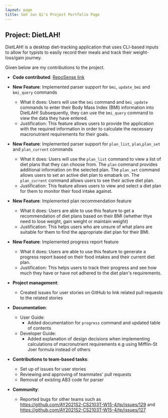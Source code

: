 ```yaml
---
layout: page
title: Soh Jun Qi's Project Portfolio Page
---
```


## Project: DietLAH!

DietLAH! is a desktop diet-tracking application that uses CLI-based inputs to allow for typists to easily record their meals and track their weight-loss/gain journey.

Given below are my contributions to the project.

- **Code contributed**: [RepoSense link](https://nus-cs2103-ay2021s2.github.io/tp-dashboard/?search=T12&sort=groupTitle&sortWithin=title&since=2021-02-19&timeframe=commit&mergegroup=&groupSelect=groupByRepos&breakdown=false&tabOpen=true&tabType=authorship&zFR=false&tabAuthor=sjq-sohjunqi&tabRepo=AY2021S2-CS2103T-T12-2%2Ftp%5Bmaster%5D&authorshipIsMergeGroup=false&authorshipFileTypes=docs~functional-code~test-code&authorshipIsBinaryFileTypeChecked=false)

* **New Feature**: Implemented parser support for `bmi`, `update_bmi` and `bmi_query` commands
    * What it does: Users will use the `bmi` command and `bmi_update` commands to enter their Body Mass Index (BMI) information into DietLAH! Subsequently, they can use the `bmi_query` command to view the data they have entered.
    * Justification: This feature allows users to provide the application with the required information in order to calculate the necessary macronutrient requirements for their goals.
    
* **New Feature**: Implemented parser support for `plan_list`, `plan`,`plan_set` and `plan_current` commands
    * What it does: Users will use the `plan_list` command to view a list of diet plans that they can choose from. The `plan` command provides additional information on the selected plan. The `plan_set` command allows users to set an active diet plan to emabark on. The `plan_current` command allows users to see their active diet plan.
    * Justification: This feature allows users to view and select a diet plan for them to monitor their food intake against.
    
* **New Feature**: Implemented plan recommendation feature
    * What it does: Users are able to use this feature to get a recommendation of diet plans based on their BMI (whether thye need to lose weight, gain weight or maintain weight)
    * Justification: This helps users who are unsure of what plans are suitable for them to find the appropriate diet plan for their BMI.
<div style="page-break-after: always;"></div>

* **New Feature**: Implemented progress report feature
    * What it does: Users are able to use this feature to generate a progress report based on their food intakes and their current diet plan. 
    * Justification: This helps users to track their progress and see how much they have or have not adhered to the diet plan's requirements.

* **Project management**:
    * Created issues for user stories on GitHub to link related pull requests to the related stories

* **Documentation**:
    * User Guide:
        * Added documentation for `progress` command and updated table of contents
    * Developer Guide:
        * Added explanation of design decisions when implementing calculations of macronutrient requirements e.g using Mifflin-St Joer formula instead of others
    
* **Contributions to team-based tasks**:
    * Set up of issues for user stories
	* Reviewing and approving of teammates' pull requests
	* Removal of existing AB3 code for parser
    
* **Community**:
    * Reported bugs for other teams such as https://github.com/AY2021S2-CS2103T-W15-4/tp/issues/129 and https://github.com/AY2021S2-CS2103T-W15-4/tp/issues/127
